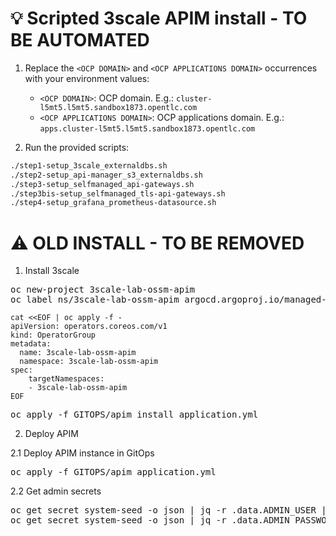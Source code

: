 # :bulb: Scripted 3scale APIM install - TO BE AUTOMATED

1. Replace the `<OCP DOMAIN>` and `<OCP APPLICATIONS DOMAIN>` occurrences with your environment values:
    - `<OCP DOMAIN>`: OCP domain. E.g.: `cluster-l5mt5.l5mt5.sandbox1873.opentlc.com`
    - `<OCP APPLICATIONS DOMAIN>`: OCP applications domain. E.g.: `apps.cluster-l5mt5.l5mt5.sandbox1873.opentlc.com`

2. Run the provided scripts:

```zsh
./step1-setup_3scale_externaldbs.sh
./step2-setup_api-manager_s3_externaldbs.sh
./step3-setup_selfmanaged_api-gateways.sh
./step3bis-setup_selfmanaged_tls-api-gateways.sh
./step4-setup_grafana_prometheus-datasource.sh
```

# :warning: OLD INSTALL - TO BE REMOVED

1.  Install 3scale
<pre>
oc new-project 3scale-lab-ossm-apim
oc label ns/3scale-lab-ossm-apim argocd.argoproj.io/managed-by=gitops-lab-ossm-apim
</pre>

```
cat <<EOF | oc apply -f -
apiVersion: operators.coreos.com/v1
kind: OperatorGroup
metadata:
  name: 3scale-lab-ossm-apim
  namespace: 3scale-lab-ossm-apim 
spec:
    targetNamespaces:
    - 3scale-lab-ossm-apim
EOF
```

<pre>
oc apply -f GITOPS/apim_install_application.yml
</pre>

2. Deploy APIM

2.1 Deploy APIM instance in GitOps
<pre>
oc apply -f GITOPS/apim_application.yml
</pre>

2.2 Get admin secrets
<pre>
oc get secret system-seed -o json | jq -r .data.ADMIN_USER | base64 -d
oc get secret system-seed -o json | jq -r .data.ADMIN_PASSWORD | base64 -d
</pre>

